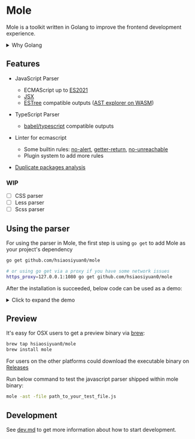 # Mole

Mole is a toolkit written in Golang to improve the frontend development experience.

<details>
  <summary>Why Golang</summary>

~~A little bit explanation is good for why Golang is preferred in this project. Nowadays, a programming language is not only the grammar things, it's consist of runtime, stdlib, 3rd-party modules and a healthy community, all these are out-of-box by using Golang, more specifically:~~

- ~~Golang is productive, its simplicity philosophy(something like Grammar and Garbage-collection) saves more time to the functionalities themselves.~~
- ~~the functionalities like lint and bundle maybe needed to run as web services while Golang has been proved by many impressive projects such k8s that it's good at service things.~~

Fine, just all because I'm too fool to use a fancy language

</details>

## Features

- JavaScript Parser

  - ECMAScript up to [ES2021](https://262.ecma-international.org/12.0/)
  - [JSX](https://github.com/facebook/jsx)
  - [ESTree](https://github.com/estree/estree) compatible outputs ([AST explorer on WASM](http://blog.thehardways.me/mole-is-more/#/))

- TypeScript Parser

  - [babel/typescript](https://babeljs.io/docs/en/babel-types#typescript) compatible outputs

- Linter for ecmascript

  - Some builtin rules: [no-alert](https://github.com/hsiaosiyuan0/mole/blob/main/lint/no_alert.go), [getter-return](https://github.com/hsiaosiyuan0/mole/blob/main/lint/getter_return.go), [no-unreachable](https://github.com/hsiaosiyuan0/mole/blob/main/lint/no_unreachable.go)
  - Plugin system to add more rules

- [Duplicate packages analysis](./docs/dup-pkg-ana/README.md)

### WIP

- [ ] CSS parser
- [ ] Less parser
- [ ] Scss parser

## Using the parser

For using the parser in Mole, the first step is using `go get` to add Mole as your project's dependency

```bash
go get github.com/hsiaosiyuan0/mole

# or using go get via a proxy if you have some network issues
https_proxy=127.0.0.1:1080 go get github.com/hsiaosiyuan0/mole
```

After the installation is succeeded, below code can be used as a demo:

<details>
  <summary>Click to expand the demo</summary>

```go
package main

import (
	"bytes"
	"encoding/json"
	"fmt"
	"log"

	"github.com/hsiaosiyuan0/mole/ecma/estree"
	"github.com/hsiaosiyuan0/mole/ecma/parser"
	"github.com/hsiaosiyuan0/mole/span"
)

func main() {
	// imitate the source code you want to parse
	code := `console.log("hello world")`

	// create a Source instance to handle to the source code
	s := span.NewSource("", code)

	// create a parser, here we use the default options
	opts := parser.NewParserOpts()
	p := parser.NewParser(s, opts)

	// inform the parser do its parsing process
	ast, err := p.Prog()
	if err != nil {
		log.Fatal(err)
	}

	// by default the parsed AST is not the ESTree form because the latter has a little redundancy,
	// however Mole supports to convert its AST to ESTree by using the `estree.ConvertProg` function
	b, err := json.Marshal(estree.ConvertProg(ast.(*parser.Prog), estree.NewConvertCtx()))
	if err != nil {
		log.Fatal(err)
	}

	// below is nothing new, we just print the ESTree in JSON form
	var out bytes.Buffer
	json.Indent(&out, b, "", "  ")
	fmt.Println(out.String())
}
```

</details>

## Preview

It's easy for OSX users to get a preview binary via [brew](https://brew.sh/):

```bash
brew tap hsiaosiyuan0/mole
brew install mole
```

For users on the other platforms could download the executable binary on [Releases](https://github.com/hsiaosiyuan0/mole/releases)

Run below command to test the javascript parser shipped within mole binary:

```bash
mole -ast -file path_to_your_test_file.js
```

## Development

See [dev.md](/docs/dev.md) to get more information about how to start development.

